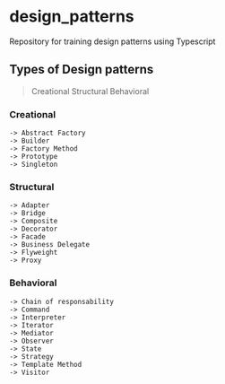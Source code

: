 # design_patterns
Repository for training design patterns using Typescript

## Types of Design patterns
  > Creational
  > Structural
  > Behavioral

### Creational
    -> Abstract Factory
    -> Builder
    -> Factory Method
    -> Prototype
    -> Singleton

### Structural
    -> Adapter
    -> Bridge
    -> Composite
    -> Decorator
    -> Facade
    -> Business Delegate
    -> Flyweight
    -> Proxy

### Behavioral
    -> Chain of responsability
    -> Command
    -> Interpreter
    -> Iterator
    -> Mediator
    -> Observer
    -> State
    -> Strategy
    -> Template Method
    -> Visitor